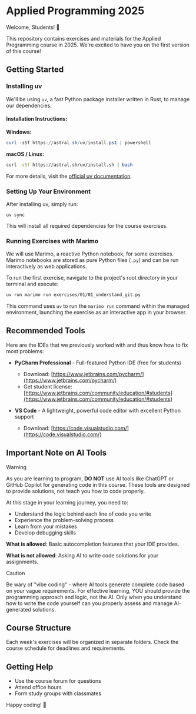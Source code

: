 # Applied Programming 2025

Welcome, Students! 👋

This repository contains exercises and materials for the Applied Programming course in 2025. We're excited to have you on the first version of this course!

## Getting Started

### Installing uv

We'll be using `uv`, a fast Python package installer written in Rust, to manage our dependencies.

#### Installation Instructions:

**Windows:**
```powershell
curl -sSf https://astral.sh/uv/install.ps1 | powershell
```

**macOS / Linux:**
```bash
curl -sSf https://astral.sh/uv/install.sh | bash
```

For more details, visit the [official uv documentation](https://github.com/astral-sh/uv).

### Setting Up Your Environment

After installing uv, simply run:

```
uv sync
```

This will install all required dependencies for the course exercises.

### Running Exercises with Marimo

We will use Marimo, a reactive Python notebook, for some exercises. Marimo notebooks are stored as pure Python files (`.py`) and can be run interactively as web applications.

To run the first exercise, navigate to the project's root directory in your terminal and execute:

```bash
uv run marimo run exercises/01/01_understand_git.py
```

This command uses `uv` to run the `marimo run` command within the managed environment, launching the exercise as an interactive app in your browser.

## Recommended Tools

Here are the IDEs that we previously worked with and thus know how to fix most problems:

- **PyCharm Professional** - Full-featured Python IDE (free for students)
   - Download: [https://www.jetbrains.com/pycharm/](https://www.jetbrains.com/pycharm/)
   - Get student license: [https://www.jetbrains.com/community/education/#students](https://www.jetbrains.com/community/education/#students)

-  **VS Code** - A lightweight, powerful code editor with excellent Python support
   - Download: [https://code.visualstudio.com/](https://code.visualstudio.com/)

## Important Note on AI Tools

> [!WARNING]
> As you are learning to program, **DO NOT** use AI tools like ChatGPT or GitHub Copilot for generating code in this course. These tools are designed to provide solutions, not teach you how to code properly.
> 
> At this stage in your learning journey, you need to:
> - Understand the logic behind each line of code you write
> - Experience the problem-solving process
> - Learn from your mistakes
> - Develop debugging skills
>
> **What is allowed**: Basic autocompletion features that your IDE provides.
>
> **What is not allowed**: Asking AI to write code solutions for your assignments.

> [!CAUTION]
> Be wary of "vibe coding" - where AI tools generate complete code based on your vague requirements. For effective learning, YOU should provide the programming approach and logic, not the AI. Only when you understand how to write the code yourself can you properly assess and manage AI-generated solutions.

## Course Structure

Each week's exercises will be organized in separate folders. Check the course schedule for deadlines and requirements.

## Getting Help

- Use the course forum for questions
- Attend office hours
- Form study groups with classmates

Happy coding! 🚀
